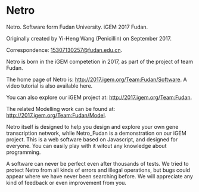 # Netro
Netro. Software form Fudan University. iGEM 2017 Fudan.

Originally created by Yi-Heng Wang (Penicillin) on September 2017.

Correspondence: 15307130257@fudan.edu.cn.

Netro is born in the iGEM competetion in 2017, as part of the project of team Fudan. 

The home page of Netro is: http://2017.igem.org/Team:Fudan/Software. A video tutorial is also available here.

You can also explore our iGEM project at: http://2017.igem.org/Team:Fudan.

The related Modelling work can be found at: http://2017.igem.org/Team:Fudan/Model.


Netro itself is designed to help you design and explore your own gene transcription network, while Netro_Fudan is a demonstration on our iGEM project. This is a web software based on Javascript, and designed for everyone. You can easily play with it witout any knowledge about programming.

A software can never be perfect even after thousands of tests. We tried to protect Netro from all kinds of errors and illegal operations, but bugs could appear where we have never been searching before. We will appreciate any kind of feedback or even improvement from you.
